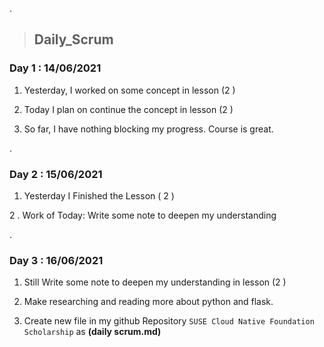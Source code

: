 .

> ## Daily_Scrum




### Day 1 : 14/06/2021


1. Yesterday, I worked on some concept in  lesson (2 )

2. Today I plan on continue  the concept  in  lesson (2 )

3. So far, I have nothing blocking my progress. Course is great.


.

### Day 2 : 15/06/2021



1. Yesterday I Finished the  Lesson ( 2 )

2 . Work of Today: Write some note to deepen my understanding

.



### Day 3 : 16/06/2021


1. Still Write some  note to deepen my understanding in  lesson (2 )

2. Make researching and reading more about python and flask.

3. Create new file in my github Repository `SUSE Cloud Native Foundation Scholarship` as **(daily scrum.md)**



